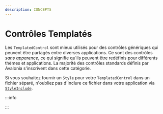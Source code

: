 ```yaml
---
description: CONCEPTS
---
```


# Contrôles Templatés

Les `TemplatedControl` sont mieux utilisés pour des contrôles génériques qui peuvent être partagés entre diverses applications. Ce sont des contrôles _sans apparence_, ce qui signifie qu'ils peuvent être redéfinis pour différents thèmes et applications. La majorité des contrôles standards définis par Avalonia s'inscrivent dans cette catégorie.

Si vous souhaitez fournir un `Style` pour votre `TemplatedControl` dans un fichier séparé, n'oubliez pas d'inclure ce fichier dans votre application via [`StyleInclude`](../basics/user-interface/styling/styles).




:::info

:::
